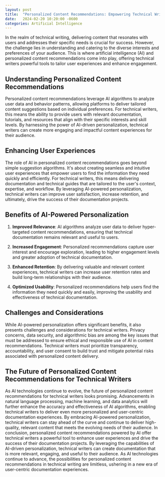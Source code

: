 ```yaml
---
layout: post
title:  "Personalized Content Recommendations: Empowering Technical Writers with AI-Driven User Experiences"
date:   2024-02-20 10:20:00 -0600
categories: Artificial Intelligence
---
```

In the realm of technical writing, delivering content that resonates with users and addresses their specific needs is crucial for success. However, the challenge lies in understanding and catering to the diverse interests and preferences of your audience. This is where artificial intelligence (AI) and personalized content recommendations come into play, offering technical writers powerful tools to tailor user experiences and enhance engagement.

## Understanding Personalized Content Recommendations

Personalized content recommendations leverage AI algorithms to analyze user data and behavior patterns, allowing platforms to deliver tailored content suggestions based on individual preferences. For technical writers, this means the ability to provide users with relevant documentation, tutorials, and resources that align with their specific interests and skill levels. By harnessing the power of AI-driven personalization, technical writers can create more engaging and impactful content experiences for their audience.

## Enhancing User Experiences

The role of AI in personalized content recommendations goes beyond simple suggestion algorithms. It's about creating seamless and intuitive user experiences that empower users to find the information they need quickly and efficiently. For technical writers, this means delivering documentation and technical guides that are tailored to the user's context, expertise, and workflow. By leveraging AI-powered personalization, technical writers can improve user satisfaction, increase retention, and ultimately, drive the success of their documentation projects.

## Benefits of AI-Powered Personalization

1. **Improved Relevance**: AI algorithms analyze user data to deliver hyper-targeted content recommendations, ensuring that technical documentation remains relevant and useful to users.

2. **Increased Engagement**: Personalized recommendations capture user interest and encourage exploration, leading to higher engagement levels and greater adoption of technical documentation.
  
3. **Enhanced Retention**: By delivering valuable and relevant content experiences, technical writers can increase user retention rates and build long-term relationships with their audience.

4. **Optimized Usability**: Personalized recommendations help users find the information they need quickly and easily, improving the usability and effectiveness of technical documentation.


## Challenges and Considerations

While AI-powered personalization offers significant benefits, it also presents challenges and considerations for technical writers. Privacy concerns, data security, and algorithmic bias are among the key issues that must be addressed to ensure ethical and responsible use of AI in content recommendations. Technical writers must prioritize transparency, accountability, and user consent to build trust and mitigate potential risks associated with personalized content delivery.

## The Future of Personalized Content Recommendations for Technical Writers

As AI technologies continue to evolve, the future of personalized content recommendations for technical writers looks promising. Advancements in natural language processing, machine learning, and data analytics will further enhance the accuracy and effectiveness of AI algorithms, enabling technical writers to deliver even more personalized and user-centric documentation experiences. By embracing AI-powered personalization, technical writers can stay ahead of the curve and continue to deliver high-quality, relevant content that meets the evolving needs of their audience.
In conclusion, personalized content recommendations powered by AI offer technical writers a powerful tool to enhance user experiences and drive the success of their documentation projects. By leveraging the capabilities of AI-driven personalization, technical writers can create documentation that is more relevant, engaging, and useful to their audience. As AI technologies continue to advance, the possibilities for personalized content recommendations in technical writing are limitless, ushering in a new era of user-centric documentation experiences.

